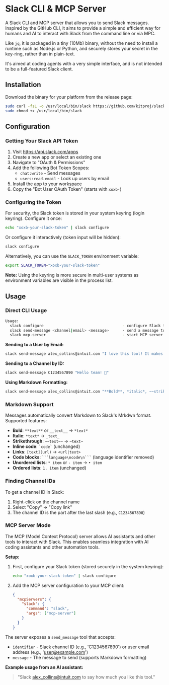 # Slack CLI & MCP Server

A Slack CLI and MCP server that allows you to send Slack messages. Inspired by the GitHub CLI, it aims to provide a simple and efficient way for humans and AI to interact with Slack from the command line or via MPC.

Like `jq`, it is packaged in a tiny (10Mb) binary, without the need to install a runtime such as Node.js or Python, and securely stores your secret in the key-ring, rather than in plain-text.

It's aimed at coding agents with a very simple interface, and is not intended to be a full-featured Slack client.

## Installation

Download the binary for your platform from the release page:

```bash
sudo curl -fsL -o /usr/local/bin/slack https://github.com/kitproj/slack-cli/releases/download/v0.0.10/slack_v0.0.10_linux_arm64
sudo chmod +x /usr/local/bin/slack
```

## Configuration

### Getting Your Slack API Token

1. Visit https://api.slack.com/apps
2. Create a new app or select an existing one
3. Navigate to "OAuth & Permissions"
4. Add the following Bot Token Scopes:
   - `chat:write` - Send messages
   - `users:read.email` - Look up users by email
5. Install the app to your workspace
6. Copy the "Bot User OAuth Token" (starts with `xoxb-`)

### Configuring the Token

For security, the Slack token is stored in your system keyring (login keyring). Configure it once:

```bash
echo "xoxb-your-slack-token" | slack configure
```

Or configure it interactively (token input will be hidden):

```bash
slack configure
```

Alternatively, you can use the `SLACK_TOKEN` environment variable:

```bash
export SLACK_TOKEN="xoxb-your-slack-token"
```

**Note:** Using the keyring is more secure in multi-user systems as environment variables are visible in the process list.

## Usage

### Direct CLI Usage

```bash
Usage:
  slack configure                                   - configure Slack token (reads from stdin)
  slack send-message <channel|email> <message>      - send a message to a user
  slack mcp-server                                  - start MCP server (Model Context Protocol)
```

**Sending to a User by Email:**
```bash
slack send-message alex_collins@intuit.com "I love this tool! It makes Slack integration so easy."
```

**Sending to a Channel by ID:**
```bash
slack send-message C1234567890 "Hello team! 👋"
```

**Using Markdown Formatting:**
```bash
slack send-message alex_collins@intuit.com "**Bold**, *italic*, ~~strikethrough~~, [link](https://example.com)"
```

### Markdown Support

Messages automatically convert Markdown to Slack's Mrkdwn format. Supported features:

- **Bold**: `**text**` or `__text__` → `*text*`
- **Italic**: `*text*` → `_text_`
- **Strikethrough**: `~~text~~` → `~text~`
- **Inline code**: `` `code` `` (unchanged)
- **Links**: `[text](url)` → `<url|text>`
- **Code blocks**: ` ```language\ncode\n``` ` (language identifier removed)
- **Unordered lists**: `* item` or `- item` → `• item`
- **Ordered lists**: `1. item` (unchanged)

### Finding Channel IDs

To get a channel ID in Slack:
1. Right-click on the channel name
2. Select "Copy" → "Copy link"
3. The channel ID is the part after the last slash (e.g., `C1234567890`)

### MCP Server Mode

The MCP (Model Context Protocol) server allows AI assistants and other tools to interact with Slack. This enables seamless integration with AI coding assistants and other automation tools.

**Setup:**

1. First, configure your Slack token (stored securely in the system keyring):
   ```bash
   echo "xoxb-your-slack-token" | slack configure
   ```

2. Add the MCP server configuration to your MCP client:
   ```json
   {
     "mcpServers": {
       "slack": {
         "command": "slack",
         "args": ["mcp-server"]
       }
     }
   }
   ```

The server exposes a `send_message` tool that accepts:
- `identifier` - Slack channel ID (e.g., 'C1234567890') or user email address (e.g., 'user@example.com')
- `message` - The message to send (supports Markdown formatting)

**Example usage from an AI assistant:**
> "Slack alex_collins@intuit.com to say how much you like this tool."
